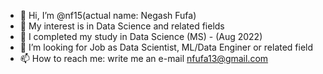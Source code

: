 - 👋 Hi, I’m @nf15(actual name: Negash Fufa)
- 👀 My interest is in Data Science and related fields
- 🌱 I completed my study in Data Science (MS) - (Aug 2022)
- 💞️ I’m looking for Job as Data Scientist, ML/Data Enginer or related field
- 📫 How to reach me: write me an e-mail
              nfufa13@gmail.com

<!---
nfufa/nfufa is a ✨ special ✨ repository because its `README.md` (this file) appears on your GitHub profile.
You can click the Preview link to take a look at your changes.
--->
